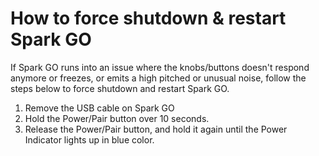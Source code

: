 # How to force shutdown & restart Spark GO
If Spark GO runs into an issue where the knobs/buttons doesn't respond anymore or freezes, or emits a high pitched or unusual noise, follow the steps below to force shutdown and restart Spark GO.

1. Remove the USB cable on Spark GO
2. Hold the Power/Pair button over 10 seconds.
3. Release the Power/Pair button, and hold it again until the Power Indicator lights up in blue color.